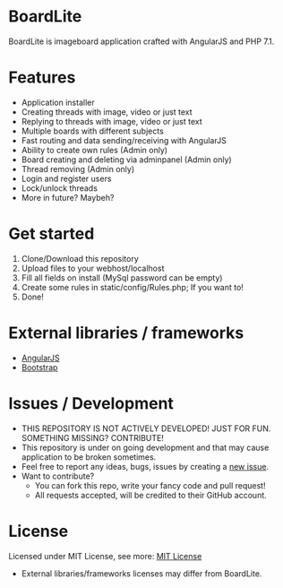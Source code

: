 # BoardLite
BoardLite is imageboard application crafted with AngularJS and PHP 7.1.

# Features
* Application installer
* Creating threads with image, video or just text
* Replying to threads with image, video or just text
* Multiple boards with different subjects
* Fast routing and data sending/receiving with AngularJS
* Ability to create own rules (Admin only)
* Board creating and deleting via adminpanel (Admin only)
* Thread removing (Admin only)
* Login and register users
* Lock/unlock threads
* More in future? Maybeh?

# Get started
1. Clone/Download this repository
2. Upload files to your webhost/localhost
3. Fill all fields on install (MySql password can be empty)
4. Create some rules in static/config/Rules.php; If you want to!
5. Done!

# External libraries / frameworks
* [AngularJS](https://angularjs.org/)
* [Bootstrap](https://getbootstrap.com/)

# Issues / Development
* THIS REPOSITORY IS NOT ACTIVELY DEVELOPED! JUST FOR FUN. SOMETHING MISSING? CONTRIBUTE!
* This repository is under on going development and that may cause application to be broken sometimes.
* Feel free to report any ideas, bugs, issues by creating a [new issue](https://github.com/JokkeeZ/BoardLite/issues/new).
* Want to contribute?
  * You can fork this repo, write your fancy code and pull request!
  * All requests accepted, will be credited to their GitHub account.

# License
Licensed under MIT License, see more: [MIT License](https://github.com/JokkeeZ/BoardLite/blob/master/LICENSE)
* External libraries/frameworks licenses may differ from BoardLite.
